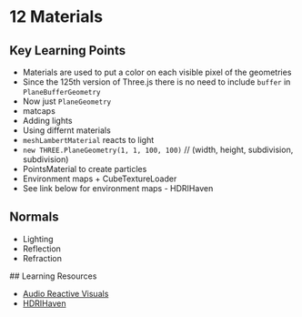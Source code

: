 # 12 Materials 

## Key Learning Points 
- Materials are used to put a color on each visible pixel of the geometries 
- Since the 125th version of Three.js there is no need to include `buffer` in `PlaneBufferGeometry`
- Now just `PlaneGeometry`
- matcaps 
- Adding lights
- Using differnt materials
- `meshLambertMaterial` reacts to light
- `new THREE.PlaneGeometry(1, 1, 100, 100)` // (width, height, subdivision, subdivision)
- PointsMaterial to create particles
- Environment maps + CubeTextureLoader
- See link below for environment maps - HDRIHaven

## Normals
- Lighting 
- Reflection 
- Refraction

## Learning Resources 
- [Audio Reactive Visuals](https://www.youtube.com/watch?v=p-o0gSN5gc4)
- [HDRIHaven](https://polyhaven.com/)
